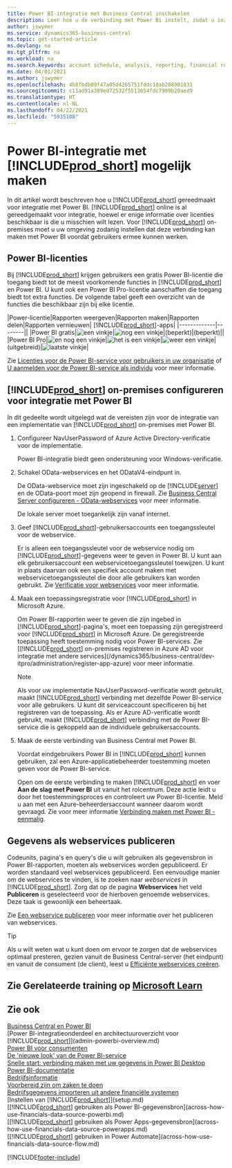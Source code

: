 ```yaml
---
title: Power BI-integratie met Business Central inschakelen
description: Leer hoe u de verbinding met Power Bi instelt, zodat u inzichten, business intelligence en KPI's uit uw Business Central-gegevens kunt halen met de Business Central-apps voor Power BI.
author: jswymer
ms.service: dynamics365-business-central
ms.topic: get-started-article
ms.devlang: na
ms.tgt_pltfrm: na
ms.workload: na
ms.search.keywords: account schedule, analysis, reporting, financial report, business intelligence, KPI
ms.date: 04/01/2021
ms.author: jswymer
ms.openlocfilehash: 4b8fbdb89f47a05d4265751fddc10ab208901831
ms.sourcegitcommit: c11ad91a389ed72532f5513654fdc7909b20aed9
ms.translationtype: HT
ms.contentlocale: nl-NL
ms.lasthandoff: 04/22/2021
ms.locfileid: "5935108"
---
```

# <a name="enabling-power-bi-integration-with-prod_short"></a>Power BI-integratie met [!INCLUDE[prod_short](includes/prod_short.md)] mogelijk maken

In dit artikel wordt beschreven hoe u [!INCLUDE[prod_short](includes/prod_short.md)] gereedmaakt voor integratie met Power BI. [!INCLUDE[prod_short](includes/prod_short.md)] online is al gereedgemaakt voor integratie, hoewel er enige informatie over licenties beschikbaar is die u misschien wilt lezen. Voor [!INCLUDE[prod_short](includes/prod_short.md)] on-premises moet u uw omgeving zodanig instellen dat deze verbinding kan maken met Power BI voordat gebruikers ermee kunnen werken.

## <a name="power-bi-licensing"></a><a name="license"></a>Power BI-licenties

Bij [!INCLUDE[prod_short](includes/prod_short.md)] krijgen gebruikers een gratis Power BI-licentie die toegang biedt tot de meest voorkomende functies in [!INCLUDE[prod_short](includes/prod_short.md)] en Power BI. U kunt ook een Power BI Pro-licentie aanschaffen die toegang biedt tot extra functies. De volgende tabel geeft een overzicht van de functies die beschikbaar zijn bij elke licentie.

|Power-licentie|Rapporten weergeven|Rapporten maken|Rapporten delen|Rapporten vernieuwen| [!INCLUDE[prod_short](includes/prod_short.md)]-apps|
|-------------|--------||
|Power BI gratis|![een vinkje](media/check.png)|![nog een vinkje](media/check.png)|(beperkt)|(beperkt)||
|Power BI Pro|![en nog een vinkje](media/check.png)|![het is een vinkje](media/check.png)|![weer een vinkje](media/check.png)|(uitgebreid)|![laatste vinkje](media/check.png)|

Zie [Licenties voor de Power BI-service voor gebruikers in uw organisatie](/power-bi/admin/service-admin-licensing-organization) of [U aanmelden voor de Power BI-service als individu](/power-bi/fundamentals/service-self-service-signup-for-power-bi) voor meer informatie.

## <a name="set-up-prod_short-on-premises-for-power-bi-integration"></a><a name="setup"></a>[!INCLUDE[prod_short](includes/prod_short.md)] on-premises configureren voor integratie met Power BI

In dit gedeelte wordt uitgelegd wat de vereisten zijn voor de integratie van een implementatie van [!INCLUDE[prod_short](includes/prod_short.md)] on-premises met Power BI.

1. Configureer NavUserPassword of Azure Active Directory-verificatie voor de implementatie.

    Power BI-integratie biedt geen ondersteuning voor Windows-verificatie.  

2. Schakel OData-webservices en het ODataV4-eindpunt in.

    De OData-webservice moet zijn ingeschakeld op de [!INCLUDE[server](includes/server.md)] en de OData-poort moet zijn geopend in firewall. Zie [Business Central Server configureren - OData-webservices](/dynamics365/business-central/dev-itpro/administration/configure-server-instance#ODataServices) voor meer informatie.

    De lokale server moet toegankelijk zijn vanaf internet.

3. Geef [!INCLUDE[prod_short](includes/prod_short.md)]-gebruikersaccounts een toegangssleutel voor de webservice.

    Er is alleen een toegangssleutel voor de webservice nodig om [!INCLUDE[prod_short](includes/prod_short.md)]-gegevens weer te geven in Power BI. U kunt aan elk gebruikersaccount een webservicetoegangssleutel toewijzen. U kunt in plaats daarvan ook een specifiek account maken met webservicetoegangssleutel die door alle gebruikers kan worden gebruikt. Zie [Verificatie voor webservices](/dynamics365/business-central/dev-itpro/webservices/web-services-authentication#generate-a-web-service-access-key) voor meer informatie.

    <!--
    > [!IMPORTANT]
    > With [!INCLUDE[prod_short](../developer/includes/prod_short.md)] online, the use of access keys (Basic Auth) for web service authentication is [deprecated](../upgrade/deprecated-features-w1.md#accesskeys). We recommend that you use OAuth2 instead. For more information, see [Using OAuth to Authorize Business Central Web Services](../webservices/authenticate-web-services-using-oauth.md).-->

4. Maak een toepassingsregistratie voor [!INCLUDE[prod_short](includes/prod_short.md)] in Microsoft Azure.

    Om Power BI-rapporten weer te geven die zijn ingebed in [!INCLUDE[prod_short](includes/prod_short.md)]-pagina's, moet een toepassing zijn geregistreerd voor [!INCLUDE[prod_short](includes/prod_short.md)] in Microsoft Azure. De geregistreerde toepassing heeft toestemming nodig voor Power BI-services. Zie [[!INCLUDE[prod_short](includes/prod_short.md)] on-premises registreren in Azure AD voor integratie met andere services](/dynamics365/business-central/dev-itpro/administration/register-app-azure) voor meer informatie.

    > [!NOTE]
    > Als voor uw implementatie NavUserPassword-verificatie wordt gebruikt, maakt [!INCLUDE[prod_short](includes/prod_short.md)] verbinding met dezelfde Power BI-service voor alle gebruikers. U kunt dit serviceaccount specificeren bij het registreren van de toepassing. Als er Azure AD-verificatie wordt gebruikt, maakt [!INCLUDE[prod_short](includes/prod_short.md)] verbinding met de Power BI-service die is gekoppeld aan de individuele gebruikersaccounts.

    <!-- Windows authentication can also be used but you can't get data from BC in Power BI -->
5. Maak de eerste verbinding van Business Central met Power BI.

    Voordat eindgebruikers Power BI in [!INCLUDE[prod_short](includes/prod_short.md)] kunnen gebruiken, zal een Azure-applicatiebeheerder toestemming moeten geven voor de Power BI-service.

    Open om de eerste verbinding te maken [!INCLUDE[prod_short](includes/prod_short.md)] en voer **Aan de slag met Power BI** uit vanuit het rolcentrum. Deze actie leidt u door het toestemmingsproces en controleert uw Power BI-licentie. Meld u aan met een Azure-beheerdersaccount wanneer daarom wordt gevraagd. Zie voor meer informatie [Verbinding maken met Power BI - eenmalig](across-working-with-powerbi.md#connect).

## <a name="publish-data-as-web-services"></a>Gegevens als webservices publiceren

Codeunits, pagina's en query's die u wilt gebruiken als gegevensbron in Power BI-rapporten, moeten als webservices worden gepubliceerd. Er worden standaard veel webservices gepubliceerd. Een eenvoudige manier om de webservices te vinden, is te zoeken naar *webservices* in [!INCLUDE[prod_short](includes/prod_short.md)]. Zorg dat op de pagina **Webservices** het veld **Publiceren** is geselecteerd voor de hierboven genoemde webservices. Deze taak is gewoonlijk een beheertaak.

Zie [Een webservice publiceren](across-how-publish-web-service.md) voor meer informatie over het publiceren van webservices.

> [!TIP]
> Als u wilt weten wat u kunt doen om ervoor te zorgen dat de webservices optimaal presteren, gezien vanuit de Business Central-server (het eindpunt) en vanuit de consument (de client), leest u [Efficiënte webservices creëren](/dynamics365/business-central/dev-itpro/performance/performance-developer#writing-efficient-web-services).

## <a name="see-related-training-at-microsoft-learn"></a>Zie Gerelateerde training op [Microsoft Learn](/learn/modules/Configure-powerbi-excel-dynamics-365-business-central/index)

## <a name="see-also"></a>Zie ook

[Business Central en Power BI](admin-powerbi.md)  
[Power BI-integratieonderdeel en architectuuroverzicht voor [!INCLUDE[prod_short](includes/prod_short.md)]](admin-powerbi-overview.md)  
[Power BI voor consumenten](/power-bi/consumer/end-user-consumer)  
[De 'nieuwe look' van de Power BI-service](/power-bi/service-new-look)  
[Snelle start: verbinding maken met uw gegevens in Power BI Desktop](/power-bi/desktop-quickstart-connect-to-data)  
[Power BI-documentatie](/power-bi/)  
[Bedrijfsinformatie](bi.md)  
[Voorbereid zijn om zaken te doen](ui-get-ready-business.md)  
[Bedrijfsgegevens importeren uit andere financiële systemen](across-import-data-configuration-packages.md)  
[Instellen van [!INCLUDE[prod_short](includes/prod_short.md)]](setup.md)  
[[!INCLUDE[prod_short](includes/prod_short.md)] gebruiken als Power BI-gegevensbron](across-how-use-financials-data-source-powerbi.md)  
[[!INCLUDE[prod_short](includes/prod_short.md)] gebruiken als Power Apps-gegevensbron](across-how-use-financials-data-source-powerapps.md)  
[[!INCLUDE[prod_short](includes/prod_short.md)] gebruiken in Power Automate](across-how-use-financials-data-source-flow.md)  




[!INCLUDE[footer-include](includes/footer-banner.md)]